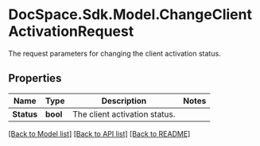 # DocSpace.Sdk.Model.ChangeClientActivationRequest
The request parameters for changing the client activation status.

## Properties

Name | Type | Description | Notes
------------ | ------------- | ------------- | -------------
**Status** | **bool** | The client activation status. | 

[[Back to Model list]](../README.md#documentation-for-models) [[Back to API list]](../README.md#documentation-for-api-endpoints) [[Back to README]](../README.md)

